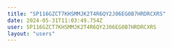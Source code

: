 ```yaml
---
title: "SP116GZCT7KHSMMJK2T4R6QY2J06EG0B7HRDRCXRS"
date: 2024-05-31T11:03:49.754Z
user: SP116GZCT7KHSMMJK2T4R6QY2J06EG0B7HRDRCXRS
layout: "users"
---
```

    